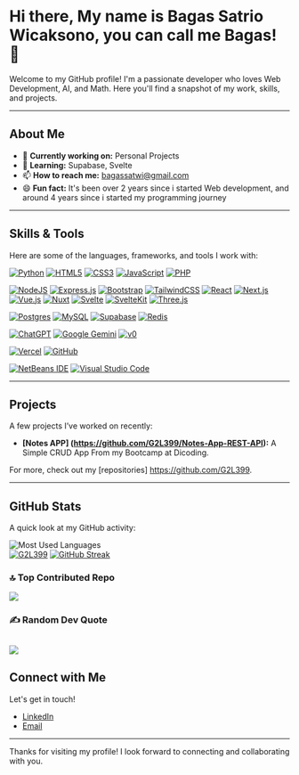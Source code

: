 <!--
**G2L399/G2L399** is a ✨ _special_ ✨ repository because its `README.md` (this file) appears on your GitHub profile.

Here are some ideas to get you started:

- 🔭 I’m currently working on ...
- 🌱 I’m currently learning ...
- 👯 I’m looking to collaborate on ...
- 🤔 I’m looking for help with ...
- 💬 Ask me about ...
- 📫 How to reach me: ...
- 😄 Pronouns: ...
- ⚡ Fun fact: ...
-->

# Hi there, My name is Bagas Satrio Wicaksono, you can call me Bagas! 👋

Welcome to my GitHub profile! I'm a passionate developer who loves Web Development, AI, and Math. Here you'll find a snapshot of my work, skills, and projects.

---

## About Me

- 🔭 **Currently working on:** Personal Projects
- 🌱 **Learning:** Supabase, Svelte
- 📫 **How to reach me:** bagassatwi@gmail.com
- 😄 **Fun fact:** It's been over 2 years since i started Web development, and around 4 years since i started my programming journey

---

## Skills & Tools

Here are some of the languages, frameworks, and tools I work with:

[![Python](https://img.shields.io/badge/Python-3776AB?style=for-the-badge&logo=python&logoColor=white)](https://www.python.org)
[![HTML5](https://img.shields.io/badge/HTML5-E34F26?style=for-the-badge&logo=html5&logoColor=white)](https://developer.mozilla.org/en-US/docs/Web/Guide/HTML/HTML5)
[![CSS3](https://img.shields.io/badge/CSS3-1572B6?style=for-the-badge&logo=css3&logoColor=white)](https://developer.mozilla.org/en-US/docs/Web/CSS)
[![JavaScript](https://img.shields.io/badge/JavaScript-F7DF1E?style=for-the-badge&logo=javascript&logoColor=black)](https://developer.mozilla.org/en-US/docs/Web/JavaScript)
[![PHP](https://img.shields.io/badge/php-%23777BB4.svg?style=for-the-badge&logo=php&logoColor=white)](#)


[![NodeJS](https://img.shields.io/badge/Node.js-6DA55F?style=for-the-badge&logo=node.js&logoColor=white)]([#](https://nodejs.org/en))
[![Express.js](https://img.shields.io/badge/Express.js-%23404d59.svg?style=for-the-badge&logo=express&logoColor=%2361DAFB)](#)
[![Bootstrap](https://img.shields.io/badge/Bootstrap-7952B3?style=for-the-badge&logo=bootstrap&logoColor=fff)](#)
[![TailwindCSS](https://img.shields.io/badge/Tailwind%20CSS-%2338B2AC.svg?style=for-the-badge&logo=tailwind-css&logoColor=white)](#)
[![React](https://img.shields.io/badge/React-%2320232a.svg?style=for-the-badge&logo=react&logoColor=%2361DAFB)](#)
[![Next.js](https://img.shields.io/badge/Next.js-black?style=for-the-badge&logo=next.js&logoColor=white)](#)
[![Vue.js](https://img.shields.io/badge/Vue.js-4FC08D?style=for-the-badge&logo=vuedotjs&logoColor=fff)](#)
[![Nuxt](https://img.shields.io/badge/Nuxt-002E3B?style=for-the-badge&logo=nuxt&logoColor=#00DC82)](#)
[![Svelte](https://img.shields.io/badge/Svelte-%23f1413d.svg?style=for-the-badge&logo=svelte&logoColor=white)](#)
[![SvelteKit](https://img.shields.io/badge/SvelteKit-%23f1413d.svg?style=for-the-badge&logo=svelte&logoColor=white)](#)
[![Three.js](https://img.shields.io/badge/Three.js-000?style=for-the-badge&logo=threedotjs&logoColor=fff)](#)

[![Postgres](https://img.shields.io/badge/Postgres-%23316192.svg?style=for-the-badge&logo=postgresql&logoColor=white)](#)
[![MySQL](https://img.shields.io/badge/MySQL-4479A1?style=for-the-badge&logo=mysql&logoColor=fff)](#)
[![Supabase](https://img.shields.io/badge/Supabase-3FCF8E?style=for-the-badge&logo=supabase&logoColor=fff)](#)
[![Redis](https://img.shields.io/badge/Redis-%23DD0031.svg?style=for-the-badge&logo=redis&logoColor=white)](#)

[![ChatGPT](https://img.shields.io/badge/ChatGPT-74aa9c?style=for-the-badge&logo=openai&logoColor=white)](https://chatgpt.com/)
[![Google Gemini](https://img.shields.io/badge/Google%20Gemini-886FBF?style=for-the-badge&logo=googlegemini&logoColor=fff)]([#](https://gemini.google.com/app))
[![v0](https://img.shields.io/badge/v0-000?style=for-the-badge&logo=v0&logoColor=fff)]([#](https://v0.dev/chat))

[![Vercel](https://img.shields.io/badge/Vercel-%23000000.svg?style=for-the-badge&logo=vercel&logoColor=white)](https://vercel.com)
[![GitHub](https://img.shields.io/badge/GitHub-%23121011.svg?style=for-the-badge&logo=github&logoColor=white)](#)

[![NetBeans IDE](https://img.shields.io/badge/NetBeans%20IDE-1B6AC6.svg?style=for-the-badge&logo=apache-netbeans-ide&logoColor=white)](#)
[![Visual Studio Code](https://custom-icon-badges.demolab.com/badge/Visual%20Studio%20Code-0078d7.svg?style=for-the-badge&logo=vsc&logoColor=white)](#)

---

## Projects

A few projects I’ve worked on recently:

- **[Notes APP] (https://github.com/G2L399/Notes-App-REST-API):** A Simple CRUD App From my Bootcamp at Dicoding.

For more, check out my [repositories] https://github.com/G2L399.

---

## GitHub Stats

A quick look at my GitHub activity:

![Most Used Languages](https://github-readme-stats.vercel.app/api/top-langs/?username=G2L399&theme=radical&hide_border=false&include_all_commits=false&count_private=false&layout=compact) <br />
[![G2L399](https://github-readme-stats.vercel.app/api?username=G2L399&show_icons=true&theme=radical)](https://github.com/G2L399)
[![GitHub Streak](https://github-readme-streak-stats.herokuapp.com/?user=G2L399&theme=radical)](https://github.com/G2L399) 

### 🔝 Top Contributed Repo
![](https://github-contributor-stats.vercel.app/api?username=G2L399&limit=5&theme=radical&combine_all_yearly_contributions=true)
### ✍️ Random Dev Quote
![](https://quotes-github-readme.vercel.app/api?type=horizontal&theme=radical)
---

## Connect with Me

Let's get in touch!

- [LinkedIn](https://www.linkedin.com/in/bagas-satrio-2a95022ab/)
- [Email](mailto:bagassatwi@gmail.com)

---

Thanks for visiting my profile! I look forward to connecting and collaborating with you.
